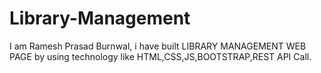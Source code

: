 # Library-Management
I am Ramesh Prasad Burnwal, i have built LIBRARY MANAGEMENT WEB PAGE by using technology like HTML,CSS,JS,BOOTSTRAP,REST API Call.
